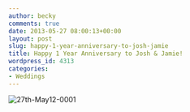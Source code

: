 ```yaml
---
author: becky
comments: true
date: 2013-05-27 08:00:13+00:00
layout: post
slug: happy-1-year-anniversary-to-josh-jamie
title: Happy 1 Year Anniversary to Josh & Jamie!
wordpress_id: 4313
categories:
- Weddings
---
```


![27th-May12-0001](http://www.beckyjenson.com/wp-content/uploads/2013/01/27th-May12-0001.jpg)
